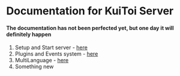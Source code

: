 # Documentation for KuiToi Server

#### The documentation has not been perfected yet, but one day it will definitely happen

1. Setup and Start server - [here](setup)
2. Plugins and Events system - [here](plugins)
3. MultiLanguage - [here](./multilanguage)
4. Something new

